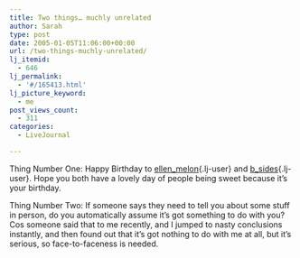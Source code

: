 ```yaml
---
title: Two things… muchly unrelated
author: Sarah
type: post
date: 2005-01-05T11:06:00+00:00
url: /two-things-muchly-unrelated/
lj_itemid:
  - 646
lj_permalink:
  - '#/165413.html'
lj_picture_keyword:
  - me
post_views_count:
  - 311
categories:
  - LiveJournal

---
```

Thing Number One: Happy Birthday to [ellen_melon][1]{.lj-user} and [b_sides][2]{.lj-user}. Hope you both have a lovely day of people being sweet because it&#8217;s your birthday.

Thing Number Two: If someone says they need to tell you about some stuff in person, do you automatically assume it&#8217;s got something to do with you? Cos someone said that to me recently, and I jumped to nasty conclusions instantly, and then found out that it&#8217;s got nothing to do with me at all, but it&#8217;s serious, so face-to-faceness is needed.

 [1]: http://ellen_melon.livejournal.com/
 [2]: http://b_sides.livejournal.com/